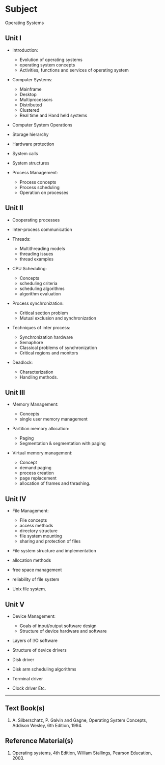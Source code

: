 # Subject

Operating Systems

## Unit I

- Introduction:
    - Evolution of operating systems
    - operating system concepts
    - Activities, functions and services of operating system

- Computer Systems:
    - Mainframe
    - Desktop
    - Multiprocessors
    - Distributed
    - Clustered
    - Real time and Hand held systems

- Computer System Operations
- Storage hierarchy
- Hardware protection
- System calls
- System structures

- Process Management: 
    - Process concepts
    - Process scheduling
    - Operation on processes

## Unit II

- Cooperating processes
- Inter-process communication

- Threads:
    - Multithreading models
    - threading issues
    - thread examples

- CPU Scheduling:
    - Concepts
    - scheduling criteria
    - scheduling algorithms
    - algorithm evaluation

- Process synchronization:
    - Critical section problem
    - Mutual exclusion and synchronization

- Techniques of inter process:
    - Synchronization hardware
    - Semaphore
    - Classical problems of synchronization
    - Critical regions and monitors

- Deadlock:
    - Characterization
    - Handling methods.

## Unit III

- Memory Management:
    - Concepts
    - single user memory management

- Partition memory allocation:
    - Paging
    - Segmentation & segmentation with paging

- Virtual memory management:
    - Concept
    - demand paging
    - process creation
    - page replacement
    - allocation of frames and thrashing.

## Unit IV

- File Management:
    - File concepts
    - access methods
    - directory structure
    - file system mounting
    - sharing and protection of files

- File system structure and implementation
- allocation methods
- free space management
- reliability of file system
- Unix file system.

## Unit V

- Device Management: 
    - Goals of input/output software design
    - Structure of device hardware and software

- Layers of I/O software
- Structure of device drivers
- Disk driver
- Disk arm scheduling algorithms
- Terminal driver
- Clock driver Etc.

- - -

## Text Book(s)

1. A. Silberschatz, P. Galvin and Gagne, Operating System Concepts, Addison Wesley, 6th Edition, 1994.

## Reference Material(s)

1. Operating systems, 4th Edition, William Stallings, Pearson Education, 2003.
